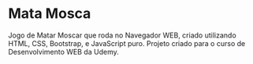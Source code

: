 # Mata Mosca

  Jogo de Matar Moscar que roda no Navegador WEB, criado utilizando HTML, CSS, Bootstrap, e JavaScript puro. Projeto criado para o curso de Desenvolvimento WEB da Udemy.
